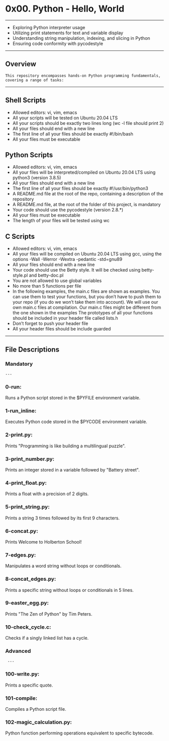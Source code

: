 # 0x00. Python - Hello, World
---
 - Exploring Python interpreter usage
 - Utilizing print statements for text and variable display
 - Understanding string manipulation, indexing, and slicing in Python
 - Ensuring code conformity with pycodestyle
---
## Overview
    This repository encompasses hands-on Python programming fundamentals, covering a range of tasks:
---
## Shell Scripts
 - Allowed editors: vi, vim, emacs
 - All your scripts will be tested on Ubuntu 20.04 LTS
 - All your scripts should be exactly two lines long (wc -l file should print 2)
 - All your files should end with a new line
 - The first line of all your files should be exactly #!/bin/bash
 - All your files must be executable
## Python Scripts
 - Allowed editors: vi, vim, emacs
 - All your files will be interpreted/compiled on Ubuntu 20.04 LTS using python3 (version 3.8.5)
 - All your files should end with a new line
 - The first line of all your files should be exactly #!/usr/bin/python3
 - A README.md file at the root of the repo, containing a description of the repository
 - A README.md file, at the root of the folder of this project, is mandatory
 - Your code should use the pycodestyle (version 2.8.*)
 - All your files must be executable
 - The length of your files will be tested using wc
## C Scripts
 - Allowed editors: vi, vim, emacs
 - All your files will be compiled on Ubuntu 20.04 LTS using gcc, using the options -Wall -Werror -Wextra -pedantic -std=gnu89
 - All your files should end with a new line
 - Your code should use the Betty style. It will be checked using betty-style.pl and betty-doc.pl
 - You are not allowed to use global variables
 - No more than 5 functions per file
 - In the following examples, the main.c files are shown as examples. You can use them to test your functions, but you don’t have to push them to your repo (if you do we won’t take them into account). We will use our own main.c files at compilation. Our main.c files might be different from the one shown in the examples
The prototypes of all your functions should be included in your header file called lists.h
 - Don’t forget to push your header file
 - All your header files should be include guarded
---
## File Descriptions
### Mandatory
    ---
### 0-run:
 Runs a Python script stored in the $PYFILE environment variable.
### 1-run_inline:
Executes Python code stored in the $PYCODE environment variable.
### 2-print.py:
Prints "Programming is like building a multilingual puzzle".
### 3-print_number.py:
Prints an integer stored in a variable followed by "Battery street".
### 4-print_float.py:
Prints a float with a precision of 2 digits.
### 5-print_string.py:
Prints a string 3 times followed by its first 9 characters.
### 6-concat.py:
Prints Welcome to Holberton School!
### 7-edges.py:
Manipulates a word string without loops or conditionals.
### 8-concat_edges.py:
Prints a specific string without loops or conditionals in 5 lines.
### 9-easter_egg.py:
Prints "The Zen of Python" by Tim Peters.
### 10-check_cycle.c:
Checks if a singly linked list has a cycle.
### Advanced
     ---
### 100-write.py:
 Prints a specific quote.
### 101-compile:
 Compiles a Python script file.
### 102-magic_calculation.py:
 Python function performing operations equivalent to specific bytecode.
